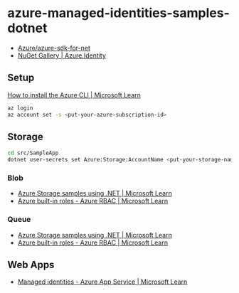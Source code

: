 # azure-managed-identities-samples-dotnet

- [Azure/azure-sdk-for-net](https://github.com/Azure/azure-sdk-for-net)
- [NuGet Gallery | Azure.Identity](https://www.nuget.org/packages/Azure.Identity)

## Setup

[How to install the Azure CLI | Microsoft Learn](https://learn.microsoft.com/en-us/cli/azure/install-azure-cli)

```sh
az login
az account set -s <put-your-azure-subscription-id>
```

## Storage

```sh
cd src/SampleApp
dotnet user-secrets set Azure:Storage:AccountName <put-your-storage-name>
```

### Blob
- [Azure Storage samples using .NET | Microsoft Learn](https://learn.microsoft.com/en-us/azure/storage/common/storage-samples-dotnet#blob-samples)
- [Azure built-in roles - Azure RBAC | Microsoft Learn](https://learn.microsoft.com/en-us/azure/role-based-access-control/built-in-roles#storage-blob-data-contributor)

### Queue
- [Azure Storage samples using .NET | Microsoft Learn](https://learn.microsoft.com/en-us/azure/storage/common/storage-samples-dotnet#queue-samples)
- [Azure built-in roles - Azure RBAC | Microsoft Learn](https://learn.microsoft.com/en-us/azure/role-based-access-control/built-in-roles#storage-queue-data-contributor)

## Web Apps
- [Managed identities - Azure App Service | Microsoft Learn](https://learn.microsoft.com/en-us/azure/app-service/overview-managed-identity?tabs=portal%2Chttp)
